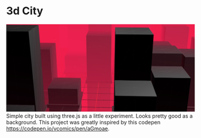# 3d City
![](./result.png)
Simple city built using three.js as a little experiment. Looks pretty good as a background. This project was greatly inspired by this codepen https://codepen.io/vcomics/pen/aGmoae.